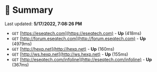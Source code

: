 # 📖 Summary
Last updated: **5/17/2022, 7:08:26 PM**

- `GET` [https://eseqtech.com](https://eseqtech.com) - **Up** (418ms)
- `GET` [http://forum.eseqtech.com](http://forum.eseqtech.com) - **Up** (4979ms)
- `GET` [http://hexp.net](http://hexp.net) - **Up** (160ms)
- `GET` [http://ws.hexp.net](http://ws.hexp.net) - **Up** (155ms)
- `GET` [http://eseqtech.com/infoline](http://eseqtech.com/infoline) - **Up** (367ms)
